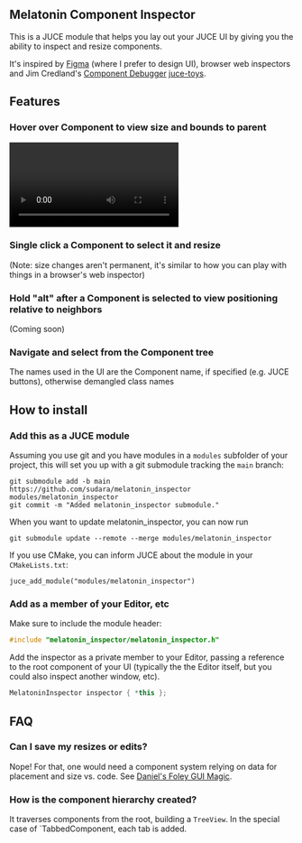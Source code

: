 ## Melatonin Component Inspector

This is a JUCE module that helps you lay out your JUCE UI by giving you the ability to inspect and resize components. 

It's inspired by [Figma](https://figma.com) (where I prefer to design UI), browser web inspectors and Jim Credland's [Component Debugger](https://github.com/jcredland/juce-toys/blob/master/jcf_debug/source/component_debugger.cpp) [juce-toys](https://github.com/jcredland/juce-toys). 

## Features

### Hover over Component to view size and bounds to parent


![](https://user-images.githubusercontent.com/472/115127488-20ae2200-9fd7-11eb-9f68-d5a7bfa6ce40.mp4)


### Single click a Component to select it and resize

(Note: size changes aren't permanent, it's similar to how you can play with things in a browser's web inspector)

### Hold "alt" after a Component is selected to view positioning relative to neighbors

(Coming soon)


### Navigate and select from the Component tree

The names used in the UI are the Component name, if specified (e.g. JUCE buttons), otherwise demangled class names

## How to install

### Add this as a JUCE module

Assuming you use git and you have modules in a `modules` subfolder of your project, this will set you up with a git submodule tracking the `main` branch:

```git
git submodule add -b main https://github.com/sudara/melatonin_inspector modules/melatonin_inspector
git commit -m "Added melatonin_inspector submodule."
```

When you want to update melatonin_inspector, you can now run
```git
git submodule update --remote --merge modules/melatonin_inspector
```

If you use CMake, you can inform JUCE about the module in your `CMakeLists.txt`:
```
juce_add_module("modules/melatonin_inspector")
```
 
### Add as a member of your Editor, etc

Make sure to include the module header:

```cpp
#include "melatonin_inspector/melatonin_inspector.h"
```

Add the inspector as a private member to your Editor, passing a reference to the root component of your UI (typically the the Editor itself, but you could also inspect another window, etc).

```cpp
MelatoninInspector inspector { *this };
```

## FAQ

### Can I save my resizes or edits?

Nope! For that, one would need a component system relying on data for placement and size vs. code. See [Daniel's Foley GUI Magic](https://github.com/ffAudio/foleys_gui_magic).

### How is the component hierarchy created?

It traverses components from the root, building a `TreeView`. In the special case of `TabbedComponent, each tab is added. 
